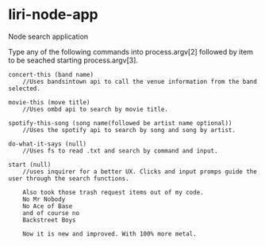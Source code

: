 # liri-node-app
Node search application

Type any of the following commands into process.argv[2] followed by item to be seached starting process.argv[3].
    
    concert-this (band name)
        //Uses bandsintown api to call the venue information from the band selected.
    
    movie-this (move title)
        //Uses ombd api to search by movie title.
    
    spotify-this-song (song name(followed be artist name optional))
        //Uses the spotify api to search by song and song by artist.
    
    do-what-it-says (null)
        //Uses fs to read .txt and search by command and input.

    start (null)
        //uses inquirer for a better UX. Clicks and input promps guide the user through the search functions.
        
        Also took those trash request items out of my code. 
        No Mr Nobody
        No Ace of Base
        and of course no
        Backstreet Boys
        
        Now it is new and improved. With 100% more metal.
        
